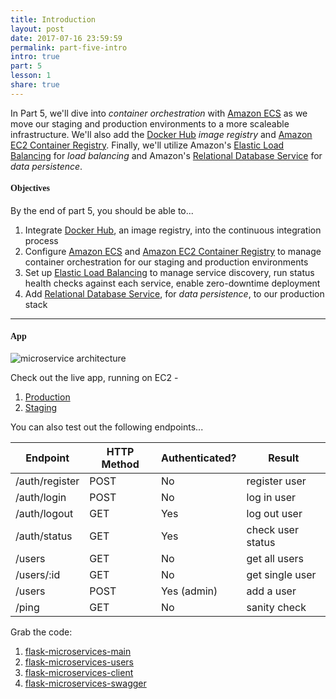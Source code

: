 ```yaml
---
title: Introduction
layout: post
date: 2017-07-16 23:59:59
permalink: part-five-intro
intro: true
part: 5
lesson: 1
share: true
---
```


In Part 5, we'll dive into *container orchestration* with [Amazon ECS](https://aws.amazon.com/ecs/) as we move our staging and production environments to a more scaleable infrastructure. We'll also add the [Docker Hub](https://docs.docker.com/docker-hub/) *image registry* and [Amazon EC2 Container Registry](https://aws.amazon.com/ecr/). Finally, we'll utilize Amazon's [Elastic Load Balancing](https://aws.amazon.com/elasticloadbalancing/) for *load balancing* and Amazon's [Relational Database Service](https://aws.amazon.com/rds/) for *data persistence*.

#### <span style="font-family:'Montserrat', 'sans-serif';">Objectives</span>

By the end of part 5, you should be able to...

1. Integrate [Docker Hub](https://docs.docker.com/docker-hub/), an image registry, into the continuous integration process
1. Configure [Amazon ECS](https://aws.amazon.com/ecs/) and [Amazon EC2 Container Registry](https://aws.amazon.com/ecr/) to manage container orchestration for our staging and production environments
1. Set up [Elastic Load Balancing](https://aws.amazon.com/elasticloadbalancing/) to manage service discovery, run status health checks against each service, enable zero-downtime deployment
1. Add [Relational Database Service](https://aws.amazon.com/rds/), for *data persistence*, to our production stack

---

#### <span style="font-family:'Montserrat', 'sans-serif';">App</span>

<div style="text-align:left;">
  <img src="/assets/img/testdriven-architecture-part4.png" style="max-width: 100%; border:0; box-shadow: none;" alt="microservice architecture">
</div>

Check out the live app, running on EC2 -

1. [Production](http://testdriven-production-alb-484275327.us-east-1.elb.amazonaws.com)
1. [Staging](http://testdriven-staging-alb-1378944177.us-east-1.elb.amazonaws.com)

You can also test out the following endpoints...

| Endpoint        | HTTP Method | Authenticated?  | Result            |
|-----------------|-------------|-----------------|-------------------|
| /auth/register  | POST        | No              | register user     |
| /auth/login     | POST        | No              | log in user       |
| /auth/logout    | GET         | Yes             | log out user      |
| /auth/status    | GET         | Yes             | check user status |
| /users          | GET         | No              | get all users     |
| /users/:id      | GET         | No              | get single user   |
| /users          | POST        | Yes (admin)     | add a user        |
| /ping           | GET         | No              | sanity check      |

Grab the code:

1. [flask-microservices-main](https://github.com/realpython/flask-microservices-main/releases/tag/part5)
1. [flask-microservices-users](https://github.com/realpython/flask-microservices-users)
1. [flask-microservices-client](https://github.com/realpython/flask-microservices-client/releases/tag/part5)
1. [flask-microservices-swagger](https://github.com/realpython/flask-microservices-swagger)
